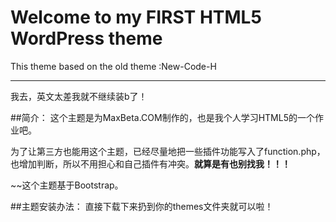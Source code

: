 Welcome to my FIRST HTML5 WordPress theme
==============
This theme based on the old theme :New-Code-H

_____

我去，英文太差我就不继续装b了！

##简介：
这个主题是为MaxBeta.COM制作的，也是我个人学习HTML5的一个作业吧。

为了让第三方也能用这个主题，已经尽量地把一些插件功能写入了function.php，也增加判断，所以不用担心和自己插件有冲突。**就算是有也别找我！！！**

~~这个主题基于Bootstrap。

##主题安装办法：
直接下载下来扔到你的themes文件夹就可以啦！
